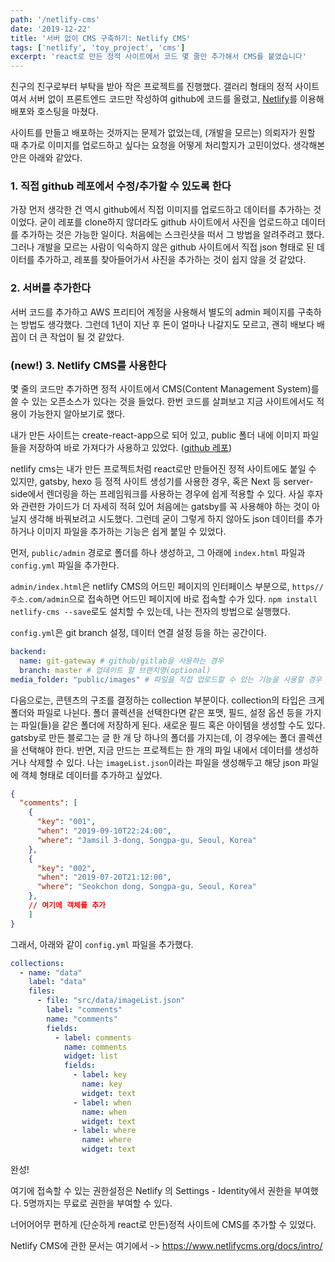 ```yaml
---
path: '/netlify-cms'
date: '2019-12-22'
title: '서버 없이 CMS 구축하기: Netlify CMS'
tags: ['netlify', 'toy_project', 'cms']
excerpt: 'react로 만든 정적 사이트에서 코드 몇 줄만 추가해서 CMS를 붙였습니다'
---
```


친구의 친구로부터 부탁을 받아 작은 프로젝트를 진행했다. 갤러리 형태의 정적 사이트여서 서버 없이 프론트엔드 코드만 작성하여 github에 코드를 올렸고, [Netlify](https://www.netlify.com/)를 이용해 배포와 호스팅을 마쳤다. 

사이트를 만들고 배포하는 것까지는 문제가 없었는데, (개발을 모르는) 의뢰자가 원할 때 추가로 이미지를 업로드하고 싶다는 요청을 어떻게 처리할지가 고민이었다. 생각해본 안은 아래와 같았다.

### 1. 직접 github 레포에서 수정/추가할 수 있도록 한다

가장 먼저 생각한 건 역시 github에서 직접 이미지를 업로드하고 데이터를 추가하는 것이었다. 굳이 레포를 clone하지 않더라도 github 사이트에서 사진을 업로드하고 데이터를 추가하는 것은 가능한 일이다. 처음에는 스크린샷을 떠서 그 방법을 알려주려고 했다. 그러나 개발을 모르는 사람이 익숙하지 않은 github 사이트에서 직접 json 형태로 된 데이터를 추가하고, 레포를 찾아들어가서 사진을 추가하는 것이 쉽지 않을 것 같았다.

### 2. 서버를 추가한다

서버 코드를 추가하고 AWS 프리티어 계정을 사용해서 별도의 admin 페이지를 구축하는 방법도 생각했다. 그런데 1년이 지난 후 돈이 얼마나 나갈지도 모르고, 괜히 배보다 배꼽이 더 큰 작업이 될 것 같았다.

### (new!) 3. Netlify CMS를 사용한다

몇 줄의 코드만 추가하면 정적 사이트에서 CMS(Content Management System)를 쓸 수 있는 오픈소스가 있다는 것을 들었다. 한번 코드를 살펴보고 지금 사이트에서도 적용이 가능한지 알아보기로 했다.

내가 만든 사이트는 create-react-app으로 되어 있고, public 폴더 내에 이미지 파일들을 저장하여 바로 가져다가 사용하고 있었다. ([github 레포](https://github.com/tinytinystone/black-archive)) 

netlify cms는 내가 만든 프로젝트처럼 react로만 만들어진 정적 사이트에도 붙일 수 있지만, gatsby, hexo 등 정적 사이트 생성기를 사용한 경우, 혹은 Next 등 server-side에서 렌더링을 하는 프레임워크를 사용하는 경우에 쉽게 적용할 수 있다. 사실 후자와 관련한 가이드가 더 자세히 적혀 있어 처음에는 gatsby를 꼭 사용해야 하는 것이 아닐지 생각해 바꿔보려고 시도했다. 그런데 굳이 그렇게 하지 않아도 json 데이터를 추가하거나 이미지 파일을 추가하는 기능은 쉽게 붙일 수 있었다.

먼저, `public/admin` 경로로 폴더를 하나 생성하고, 그 아래에 `index.html` 파일과 `config.yml` 파일을 추가한다.

`admin/index.html`은 netlify CMS의 어드민 페이지의 인터페이스 부분으로, `https//주소.com/admin`으로 접속하면 어드민 페이지에 바로 접속할 수가 있다. `npm install netlify-cms --save`로도 설치할 수 있는데, 나는 전자의 방법으로 실행했다.

`config.yml`은 git branch 설정, 데이터 연결 설정 등을 하는 공간이다.

```yml
backend:
  name: git-gateway # github/gitlab을 사용하는 경우
  branch: master # 업데이트 할 브랜치명(optional)
media_folder: "public/images" # 파일을 직접 업로드할 수 있는 기능을 사용할 경우 파일 로드/저장 경로 설정. admin 페이지에서 저장/삭제 에디터를 사용할 수 있다. 이 경로는 프로젝트의 root에서 상대값을 가지므로 해당 경로를 잘 설정해줘야 한다.
```

다음으로는, 콘텐츠의 구조를 결정하는 collection 부분이다. collection의 타입은 크게 폴더와 파일로 나뉜다. 폴더 콜렉션을 선택한다면 같은 포맷, 필드, 설정 옵션 등을 가지는 파일(들)을 같은 폴더에 저장하게 된다. 새로운 필드 혹은 아이템을 생성할 수도 있다. gatsby로 만든 블로그는 글 한 개 당 하나의 폴더를 가지는데, 이 경우에는 폴더 콜렉션을 선택해야 한다. 반면, 지금 만드는 프로젝트는 한 개의 파일 내에서 데이터를 생성하거나 삭제할 수 있다. 나는 `imageList.json`이라는 파일을 생성해두고 해당 json 파일에 객체 형태로 데이터를 추가하고 싶었다.

```json
{
  "comments": [
    {
      "key": "001",
      "when": "2019-09-10T22:24:00",
      "where": "Jamsil 3-dong, Songpa-gu, Seoul, Korea"
    },
    {
      "key": "002",
      "when": "2019-07-20T21:12:00",
      "where": "Seokchon dong, Songpa-gu, Seoul, Korea"
    },
    // 여기에 객체를 추가
    ]
}

```

그래서, 아래와 같이 `config.yml` 파일을 추가했다.

```yml
collections:
  - name: "data"
    label: "data"
    files:
      - file: "src/data/imageList.json"
        label: "comments"
        name: "comments"
        fields:
          - label: comments
            name: comments
            widget: list
            fields:
              - label: key
                name: key
                widget: text
              - label: when
                name: when
                widget: text
              - label: where
                name: where
                widget: text
```

완성!

여기에 접속할 수 있는 권한설정은 Netlify 의 Settings - Identity에서 권한을 부여했다. 5명까지는 무료로 권한을 부여할 수 있다.

너어어어무 편하게 (단순하게 react로 만든)정적 사이트에 CMS를 추가할 수 있었다.

Netlify CMS에 관한 문서는 여기에서 -> https://www.netlifycms.org/docs/intro/